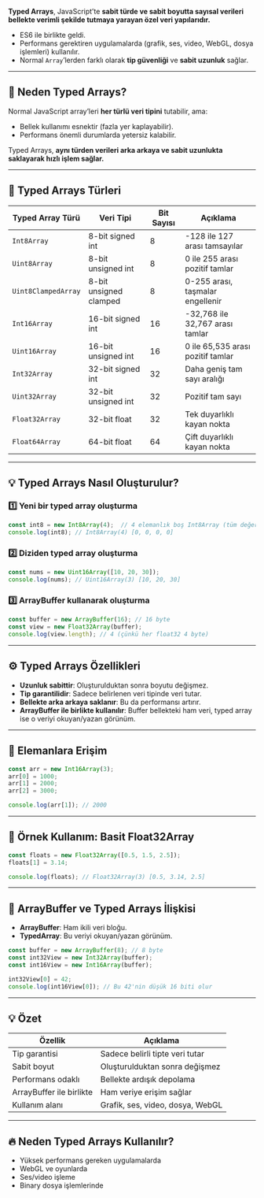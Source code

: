 
**Typed Arrays**, JavaScript’te **sabit türde ve sabit boyutta sayısal verileri bellekte verimli şekilde tutmaya yarayan özel veri yapılarıdır.**

- ES6 ile birlikte geldi.
- Performans gerektiren uygulamalarda (grafik, ses, video, WebGL, dosya işlemleri) kullanılır.
- Normal `Array`’lerden farklı olarak **tip güvenliği** ve **sabit uzunluk** sağlar.

---

## 📝 **Neden Typed Arrays?**

Normal JavaScript array’leri **her türlü veri tipini** tutabilir, ama:

- Bellek kullanımı esnektir (fazla yer kaplayabilir).
- Performans önemli durumlarda yetersiz kalabilir.

Typed Arrays, **aynı türden verileri arka arkaya ve sabit uzunlukta saklayarak hızlı işlem sağlar.**

---

## 🎨 **Typed Arrays Türleri**

|Typed Array Türü|Veri Tipi|Bit Sayısı|Açıklama|
|---|---|---|---|
|`Int8Array`|8-bit signed int|8|-128 ile 127 arası tamsayılar|
|`Uint8Array`|8-bit unsigned int|8|0 ile 255 arası pozitif tamlar|
|`Uint8ClampedArray`|8-bit unsigned clamped|8|0-255 arası, taşmalar engellenir|
|`Int16Array`|16-bit signed int|16|-32,768 ile 32,767 arası tamlar|
|`Uint16Array`|16-bit unsigned int|16|0 ile 65,535 arası pozitif tamlar|
|`Int32Array`|32-bit signed int|32|Daha geniş tam sayı aralığı|
|`Uint32Array`|32-bit unsigned int|32|Pozitif tam sayı|
|`Float32Array`|32-bit float|32|Tek duyarlıklı kayan nokta|
|`Float64Array`|64-bit float|64|Çift duyarlıklı kayan nokta|

---

## 💡 **Typed Arrays Nasıl Oluşturulur?**

### 1️⃣ **Yeni bir typed array oluşturma**


```js
const int8 = new Int8Array(4);  // 4 elemanlık boş Int8Array (tüm değerler 0)
console.log(int8); // Int8Array(4) [0, 0, 0, 0]
```

### 2️⃣ **Diziden typed array oluşturma**

```js
const nums = new Uint16Array([10, 20, 30]);
console.log(nums); // Uint16Array(3) [10, 20, 30]
```

### 3️⃣ **ArrayBuffer kullanarak oluşturma**

```js
const buffer = new ArrayBuffer(16); // 16 byte
const view = new Float32Array(buffer);
console.log(view.length); // 4 (çünkü her float32 4 byte)
```

---

## ⚙️ **Typed Arrays Özellikleri**

- **Uzunluk sabittir**: Oluşturulduktan sonra boyutu değişmez.
- **Tip garantilidir**: Sadece belirlenen veri tipinde veri tutar.
- **Bellekte arka arkaya saklanır**: Bu da performansı artırır.
- **ArrayBuffer ile birlikte kullanılır**: Buffer bellekteki ham veri, typed array ise o veriyi okuyan/yazan görünüm.

---

## 🎯 **Elemanlara Erişim**

```js
const arr = new Int16Array(3);
arr[0] = 1000;
arr[1] = 2000;
arr[2] = 3000;

console.log(arr[1]); // 2000
```

---

## 🧩 **Örnek Kullanım: Basit Float32Array**

```js
const floats = new Float32Array([0.5, 1.5, 2.5]);
floats[1] = 3.14;

console.log(floats); // Float32Array(3) [0.5, 3.14, 2.5]
```

---

## 📌 **ArrayBuffer ve Typed Arrays İlişkisi**

- **ArrayBuffer**: Ham ikili veri bloğu.
- **TypedArray**: Bu veriyi okuyan/yazan görünüm.

```js
const buffer = new ArrayBuffer(8); // 8 byte
const int32View = new Int32Array(buffer);
const int16View = new Int16Array(buffer);

int32View[0] = 42;
console.log(int16View[0]); // Bu 42'nin düşük 16 biti olur
```

---

## 💡 **Özet**

|Özellik|Açıklama|
|---|---|
|Tip garantisi|Sadece belirli tipte veri tutar|
|Sabit boyut|Oluşturulduktan sonra değişmez|
|Performans odaklı|Bellekte ardışık depolama|
|ArrayBuffer ile birlikte|Ham veriye erişim sağlar|
|Kullanım alanı|Grafik, ses, video, dosya, WebGL|

---

## 🔥 **Neden Typed Arrays Kullanılır?**

- Yüksek performans gereken uygulamalarda
- WebGL ve oyunlarda
- Ses/video işleme
- Binary dosya işlemlerinde